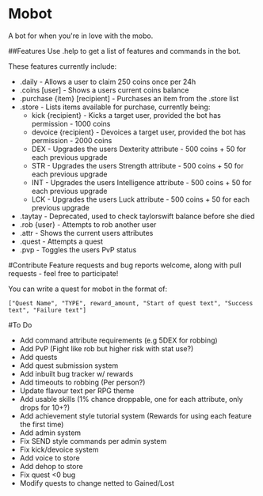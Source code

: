 # Mobot
A bot for when you're in love with the mobo.

##Features
Use .help to get a list of features and commands in the bot.

These features currently include:
* .daily - Allows a user to claim 250 coins once per 24h
* .coins [user] - Shows a users current coins balance
* .purchase {item} [recipient] - Purchases an item from the .store list
* .store - Lists items available for purchase, currently being:
  * kick {recipient} - Kicks a target user, provided the bot has permission - 1000 coins
  * devoice {recipient} - Devoices a target user, provided the bot has permission - 2000 coins
  * DEX - Upgrades the users Dexterity attribute - 500 coins + 50 for each previous upgrade
  * STR - Upgrades the users Strength attribute - 500 coins + 50 for each previous upgrade
  * INT - Upgrades the users Intelligence attribute - 500 coins + 50 for each previous upgrade
  * LCK - Upgrades the users Luck attribute - 500 coins + 50 for each previous upgrade
* .taytay - Deprecated, used to check taylorswift balance before she died
* .rob {user} - Attempts to rob another user
* .attr - Shows the current users attributes
* .quest - Attempts a quest
* .pvp - Toggles the users PvP status

#Contribute
Feature requests and bug reports welcome, along with pull requests - feel free to participate!

You can write a quest for mobot in the format of:

`["Quest Name", "TYPE", reward_amount, "Start of quest text", "Success text", "Failure text"]`

#To Do
* Add command attribute requirements (e.g 5DEX for robbing)
* Add PvP (Fight like rob but higher risk with stat use?)
* Add quests
* Add quest submission system
* Add inbuilt bug tracker w/ rewards
* Add timeouts to robbing (Per person?)
* Update flavour text per RPG theme
* Add usable skills (1% chance droppable, one for each attribute, only drops for 10+?)
* Add achievement style tutorial system (Rewards for using each feature the first time)
* Add admin system
* Fix SEND style commands per admin system
* Fix kick/devoice system
* Add voice to store
* Add dehop to store
* Fix quest <0 bug
* Modify quests to change netted to Gained/Lost

